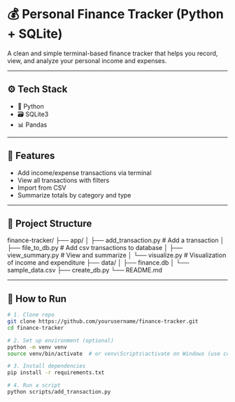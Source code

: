 # 💰 Personal Finance Tracker (Python + SQLite)

A clean and simple terminal-based finance tracker that helps you record, view, and analyze your personal income and expenses.

---

## ⚙️ Tech Stack

- 🐍 Python
- 🗃️ SQLite3
- 📊 Pandas

---

## 🚀 Features

- Add income/expense transactions via terminal
- View all transactions with filters
- Import from CSV
- Summarize totals by category and type

---

## 📂 Project Structure

finance-tracker/
├── app/
│ ├── add_transaction.py # Add a transaction
│ ├── file_to_db.py # Add csv transactions to database
│ ├── view_summary.py # View and summarize
│ └── visualize.py # Visualization of income and expenditure
├── data/
│ ├── finance.db 
│ └── sample_data.csv 
├── create_db.py
└── README.md

---

## 🧪 How to Run

```bash
# 1. Clone repo
git clone https://github.com/yourusername/finance-tracker.git
cd finance-tracker

# 2. Set up environment (optional)
python -m venv venv
source venv/bin/activate  # or venv\Scripts\activate on Windows (use commandprompt)

# 3. Install dependencies
pip install -r requirements.txt

# 4. Run a script
python scripts/add_transaction.py
